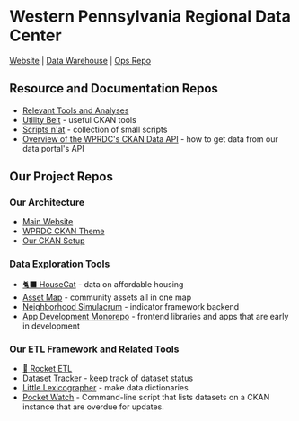 # Western Pennsylvania Regional Data Center
[Website](https://www.wprdc.org)  |   [Data Warehouse](https://data.wprdc.org)  |  [Ops Repo](https://github.com/WPRDC/wprdc-ops)

## Resource and Documentation Repos
- [Relevant Tools and Analyses](https://github.com/WPRDC/list-of-WPRDC-relevant-tools-and-analyses)
- [Utility Belt](https://github.com/WPRDC/utility-belt) - useful CKAN tools
- [Scripts n'at](https://github.com/WPRDC/scripts-n-at) - collection of small scripts
- [Overview of the WPRDC's CKAN Data API](https://github.com/WPRDC/WPRDC-data-API-overview) - how to get data from our data portal's API

## Our Project Repos
### Our Architecture 
- [Main Website](https://github.com/wprdc/wprdc-apps)
- [WPRDC CKAN Theme](https://github.com/WPRDC/ckanext-wprdc_theme)
- [Our CKAN Setup](https://github.com/WPRDC/docker-ckan)

### Data Exploration Tools
- [🐈‍⬛ HouseCat](https://github.com/WPRDC/housecat) - data on affordable housing
- [Asset Map](https://github.com/WPRDC/asset-map) - community assets all in one map
- [Neighborhood Simulacrum](https://github.com/WPRDC/neighborhood-simulacrum) - indicator framework backend
- [App Development Monorepo](https://github.com/wprdc/wprdc-apps) - frontend libraries and apps that are early in development

### Our ETL Framework and Related Tools
- [🚀 Rocket ETL](https://github.com/WPRDC/rocket-etl)
- [Dataset Tracker](https://github.com/WPRDC/dataset-tracker) - keep track of dataset status
- [Little Lexicographer](https://github.com/WPRDC/little-lexicographer) - make data dictionaries
- [Pocket Watch](https://github.com/WPRDC/pocket-watch) - Command-line script that lists datasets on a CKAN instance that are overdue for updates.
